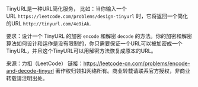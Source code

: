 TinyURL是一种URL简化服务， 比如：当你输入一个URL ```https://leetcode.com/problems/design-tinyurl``` 时，它将返回一个简化的URL ```http://tinyurl.com/4e9iAk```.

要求：设计一个 TinyURL 的加密 ```encode``` 和解密 ```decode``` 的方法。你的加密和解密算法如何设计和运作是没有限制的，你只需要保证一个URL可以被加密成一个TinyURL，并且这个TinyURL可以用解密方法恢复成原本的URL。

来源：力扣（LeetCode）
链接：https://leetcode-cn.com/problems/encode-and-decode-tinyurl
著作权归领扣网络所有。商业转载请联系官方授权，非商业转载请注明出处。
